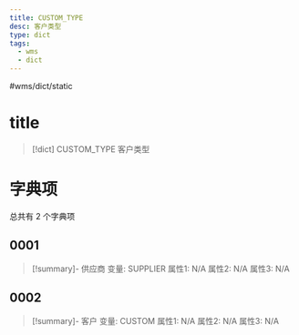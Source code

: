 ```yaml
---
title: CUSTOM_TYPE
desc: 客户类型
type: dict
tags:
  - wms
  - dict
---
```

#wms/dict/static

# title
>[!dict] CUSTOM_TYPE
> 客户类型

# 字典项
总共有 2 个字典项
## 0001
>[!summary]- 供应商
>变量: SUPPLIER
>属性1: N/A
>属性2: N/A
>属性3: N/A

## 0002
>[!summary]- 客户
>变量: CUSTOM
>属性1: N/A
>属性2: N/A
>属性3: N/A
